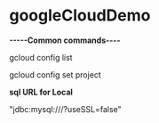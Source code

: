# googleCloudDemo

<b>-----Common commands----</b>

gcloud config list

gcloud config set project <project-id>

<b>sql URL for Local </b>

"jdbc:mysql://<sql-ip-adddress>/<DATABASE>?useSSL=false"
